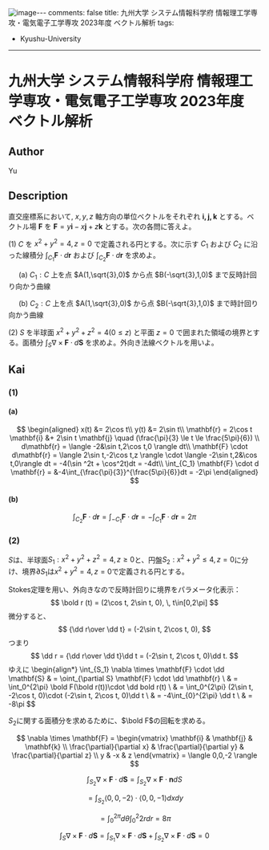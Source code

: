 ![image](https://github.com/user-attachments/assets/22b3e007-c837-403d-9756-76c917dc3770)---
comments: false
title: 九州大学 システム情報科学府 情報理工学専攻・電気電子工学専攻 2023年度 ベクトル解析
tags:
  - Kyushu-University
---
# 九州大学 システム情報科学府 情報理工学専攻・電気電子工学専攻 2023年度 ベクトル解析

## **Author**
Yu

## **Description**
直交座標系において, $x,y,z$ 軸方向の単位ベクトルをそれぞれ $\mathbf{i,j,k}$ とする。ベクトル場 $\mathbf{F}$ を $\mathbf{F}=y\mathbf{i} - x\mathbf{j} + z\mathbf{k}$ とする。次の各問に答えよ。

(1) $C$ を $x^2 + y^2=4,z=0$ で定義される円とする。次に示す $C_1$ および $C_2$ に沿った線積分 $\int_{C_1} \mathbf{F} \cdot d\mathbf{r}$ および $\int_{C_2} \mathbf{F} \cdot d\mathbf{r}$ を求めよ。

$\quad$ (a) $C_1:C$ 上を点 $A(1,\sqrt{3},0)$ から点 $B(-\sqrt{3},1,0)$ まで反時計回り向かう曲線

$\quad$ (b) $C_2:C$ 上を点 $A(1,\sqrt{3},0)$ から点 $B(-\sqrt{3},1,0)$ まで時計回り向かう曲線　

(2) $S$ を半球面 $x^2 + y^2 + z^2 = 4 (0 \le z)$ と平面 $z = 0$ で囲まれた領域の境界とする。面積分 $\int_{S}\nabla \times \mathbf{F} \cdot d\mathbf{S}$ を求めよ。外向き法線ベクトルを用いよ。


## **Kai**
### (1)
#### (a)

$$
\begin{aligned}
x(t) &= 2\cos t\\
y(t) &= 2\sin t\\
\mathbf{r} = 2\cos t \mathbf{i} &+ 2\sin t \mathbf{j} \quad (\frac{\pi}{3} \le t \le \frac{5\pi}{6}) \\
d\mathbf{r} = \langle -2&\sin t,2\cos t,0 \rangle dt\\
\mathbf{F} \cdot d\mathbf{r} = \langle 2\sin t,-2\cos t,z \rangle \cdot \langle -2\sin t,2&\cos t,0\rangle dt = -4(\sin
^2t + \cos^2t)dt = -4dt\\
\int_{C_1} \mathbf{F} \cdot d \mathbf{r} = &-4\int_{\frac{\pi}{3}}^{\frac{5\pi}{6}}dt = -2\pi 
\end{aligned}
$$

#### (b)

$$
\int_{C_2}\mathbf{F} \cdot d\mathbf{r} = \int_{-C_1} \mathbf{F} \cdot d\mathbf{r} = -\int_{C_1} \mathbf{F} \cdot d \mathbf{r} =2\pi
$$

### (2)


$S$は、半球面$S_1:x^2+y^2+z^2=4,z\ge 0$と、円盤$S_2:x^2+y^2\le 4, z=0$に分け、境界$\partial S_1$は$x^2 + y^2 = 4,z = 0$で定義される円とする。

Stokes定理を用い、外向きなので反時計回りに境界をパラメータ化表示：
$$
\bold r (t) = (2\cos t, 2\sin t, 0), \, t\in[0,2\pi]
$$
微分すると、
$$
{\dd r\over \dd t} = (-2\sin t, 2\cos t, 0),
$$
つまり
$$
\dd r = {\dd r\over \dd t}\dd t = (-2\sin t, 2\cos t, 0)\dd t.
$$
ゆえに
\begin{align*}
\int_{S_1} \nabla \times \mathbf{F} \cdot \dd \mathbf{S} & = \oint_{\partial S} \mathbf{F} \cdot \dd \mathbf{r} 
\\ & = \int_0^{2\pi} \bold F(\bold r(t))\cdot \dd bold r(t) 
\\ & = \int_0^{2\pi} (2\sin t, -2\cos t, 0)\cdot (-2\sin t, 2\cos t, 0)\dd t
\\ & = -4\int_{0}^{2\pi} \dd t 
\\ & = -8\pi
$$

$S_2$に関する面積分を求めるために、$\bold F$の回転を求める。

$$
\nabla \times \mathbf{F} =
\begin{vmatrix}
\mathbf{i} & \mathbf{j} & \mathbf{k} \\
\frac{\partial}{\partial x} & \frac{\partial}{\partial y} & \frac{\partial}{\partial z} \\
y & -x & z
\end{vmatrix} = \langle 0,0,-2 \rangle
$$

$$
\int_{S_2} \nabla \times \mathbf{F} \cdot d\mathbf{S} = \int_{S_2} \nabla \times \mathbf{F} \cdot \mathbf{n}dS
$$

$$
=\int_{S_2}\langle 0,0,-2\rangle \cdot \langle 0,0,-1\rangle dxdy
$$

$$
=\int_0^{2\pi}d\theta\int_0^2 2rdr = 8\pi
$$

$$
\int_{S} \nabla \times \mathbf{F} \cdot d\mathbf{S} = \int_{S_1} \nabla \times \mathbf{F} \cdot d\mathbf{S} + \int_{S_2} \nabla \times \mathbf{F} \cdot d \mathbf{S} = 0
$$
